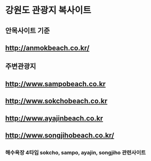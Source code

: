 # 강원도 관광지 복사이트
## 
## 
## 안목사이트 기준
## http://anmokbeach.co.kr/
## 
## 
## 주변관광지
## http://www.sampobeach.co.kr
## http://www.sokchobeach.co.kr
## http://www.ayajinbeach.co.kr 
## http://www.songjihobeach.co.kr/

##
## 
## 
### 해수욕장 4타입 sokcho, sampo, ayajin, songjiho 관련사이트
 
